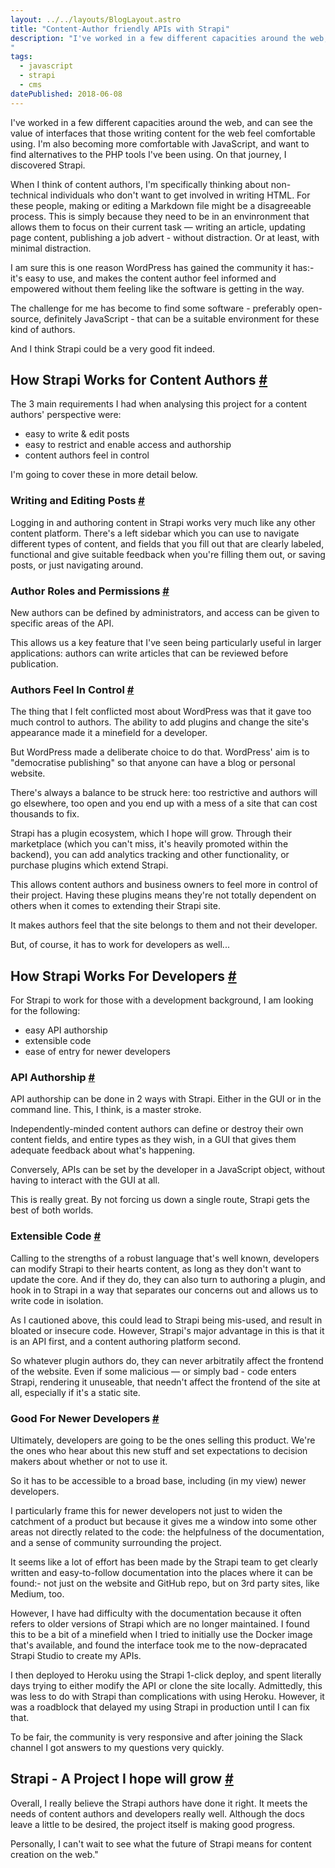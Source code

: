 ```yaml
---
layout: ../../layouts/BlogLayout.astro
title: "Content-Author friendly APIs with Strapi"
description: "I've worked in a few different capacities around the web, and can see the value of interfaces that those writing content for the web feel comfortable using. I'm also becoming more comfortable with JavaScript, and want to find alternatives to the PHP tools I've been using. On that journey, I discovered Strapi.
"
tags: 
  - javascript
  - strapi
  - cms
datePublished: 2018-06-08
---
```


I've worked in a few different capacities around the web, and can see the value of interfaces that those writing content for the web feel comfortable using. I'm also becoming more comfortable with JavaScript, and want to find alternatives to the PHP tools I've been using. On that journey, I discovered Strapi.

When I think of content authors, I'm specifically thinking about non-technical individuals who don't want to get involved in writing HTML. For these people, making or editing a Markdown file might be a disagreeable process. This is simply because they need to be in an envinronment that allows them to focus on their current task — writing an article, updating page content, publishing a job advert - without distraction. Or at least, with minimal distraction.

I am sure this is one reason WordPress has gained the community it has:- it's easy to use, and makes the content author feel informed and empowered without them feeling like the software is getting in the way.

The challenge for me has become to find some software - preferably open-source, definitely JavaScript - that can be a suitable environment for these kind of authors.

And I think Strapi could be a very good fit indeed.

## How Strapi Works for Content Authors [#](https://deliciousreverie.co.uk/posts/strapi-content-author-friendly-api/#how-strapi-works-for-content-authors)

The 3 main requirements I had when analysing this project for a content authors' perspective were:

-   easy to write & edit posts
-   easy to restrict and enable access and authorship
-   content authors feel in control

I'm going to cover these in more detail below.

### Writing and Editing Posts [#](https://deliciousreverie.co.uk/posts/strapi-content-author-friendly-api/#writing-and-editing-posts)

Logging in and authoring content in Strapi works very much like any other content platform. There's a left sidebar which you can use to navigate different types of content, and fields that you fill out that are clearly labeled, functional and give suitable feedback when you're filling them out, or saving posts, or just navigating around.

### Author Roles and Permissions [#](https://deliciousreverie.co.uk/posts/strapi-content-author-friendly-api/#author-roles-and-permissions)

New authors can be defined by administrators, and access can be given to specific areas of the API.

This allows us a key feature that I've seen being particularly useful in larger applications: authors can write articles that can be reviewed before publication.

### Authors Feel In Control [#](https://deliciousreverie.co.uk/posts/strapi-content-author-friendly-api/#authors-feel-in-control)

The thing that I felt conflicted most about WordPress was that it gave too much control to authors. The ability to add plugins and change the site's appearance made it a minefield for a developer.

But WordPress made a deliberate choice to do that. WordPress' aim is to "democratise publishing" so that anyone can have a blog or personal website.

There's always a balance to be struck here: too restrictive and authors will go elsewhere, too open and you end up with a mess of a site that can cost thousands to fix.

Strapi has a plugin ecosystem, which I hope will grow. Through their marketplace (which you can't miss, it's heavily promoted within the backend), you can add analytics tracking and other functionality, or purchase plugins which extend Strapi.

This allows content authors and business owners to feel more in control of their project. Having these plugins means they're not totally dependent on others when it comes to extending their Strapi site.

It makes authors feel that the site belongs to them and not their developer.

But, of course, it has to work for developers as well...

## How Strapi Works For Developers [#](https://deliciousreverie.co.uk/posts/strapi-content-author-friendly-api/#how-strapi-works-for-developers)

For Strapi to work for those with a development background, I am looking for the following:

-   easy API authorship
-   extensible code
-   ease of entry for newer developers

### API Authorship [#](https://deliciousreverie.co.uk/posts/strapi-content-author-friendly-api/#api-authorship)

API authorship can be done in 2 ways with Strapi. Either in the GUI or in the command line. This, I think, is a master stroke.

Independently-minded content authors can define or destroy their own content fields, and entire types as they wish, in a GUI that gives them adequate feedback about what's happening.

Conversely, APIs can be set by the developer in a JavaScript object, without having to interact with the GUI at all.

This is really great. By not forcing us down a single route, Strapi gets the best of both worlds.

### Extensible Code [#](https://deliciousreverie.co.uk/posts/strapi-content-author-friendly-api/#extensible-code)

Calling to the strengths of a robust language that's well known, developers can modify Strapi to their hearts content, as long as they don't want to update the core. And if they do, they can also turn to authoring a plugin, and hook in to Strapi in a way that separates our concerns out and allows us to write code in isolation.

As I cautioned above, this could lead to Strapi being mis-used, and result in bloated or insecure code. However, Strapi's major advantage in this is that it is an API first, and a content authoring platform second.

So whatever plugin authors do, they can never arbitratily affect the frontend of the website. Even if some malicious — or simply bad - code enters Strapi, rendering it unuseable, that needn't affect the frontend of the site at all, especially if it's a static site.

### Good For Newer Developers [#](https://deliciousreverie.co.uk/posts/strapi-content-author-friendly-api/#good-for-newer-developers)

Ultimately, developers are going to be the ones selling this product. We're the ones who hear about this new stuff and set expectations to decision makers about whether or not to use it.

So it has to be accessible to a broad base, including (in my view) newer developers.

I particularly frame this for newer developers not just to widen the catchment of a product but because it gives me a window into some other areas not directly related to the code: the helpfulness of the documentation, and a sense of community surrounding the project.

It seems like a lot of effort has been made by the Strapi team to get clearly written and easy-to-follow documentation into the places where it can be found:- not just on the website and GitHub repo, but on 3rd party sites, like Medium, too.

However, I have had difficulty with the documentation because it often refers to older versions of Strapi which are no longer maintained. I found this to be a bit of a minefield when I tried to initially use the Docker image that's available, and found the interface took me to the now-depracated Strapi Studio to create my APIs.

I then deployed to Heroku using the Strapi 1-click deploy, and spent literally days trying to either modify the API or clone the site locally. Admittedly, this was less to do with Strapi than complications with using Heroku. However, it was a roadblock that delayed my using Strapi in production until I can fix that.

To be fair, the community is very responsive and after joining the Slack channel I got answers to my questions very quickly.

## Strapi - A Project I hope will grow [#](https://deliciousreverie.co.uk/posts/strapi-content-author-friendly-api/#strapi-a-project-i-hope-will-grow)

Overall, I really believe the Strapi authors have done it right. It meets the needs of content authors and developers really well. Although the docs leave a little to be desired, the project itself is making good progress.

Personally, I can't wait to see what the future of Strapi means for content creation on the web."
